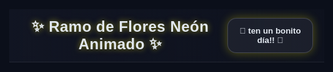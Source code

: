<!DOCTYPE html>
<html lang="es">
<head>
  <meta charset="utf-8" />
  <meta name="viewport" content="width=device-width, initial-scale=1" />
  <title>Espero esto mejore tu día</title>
  <style>
    html, body { 
      height: 100%; 
      margin: 0; 
      background: #0b0f1a; 
      font-family: 'Arial Rounded MT Bold', 'Arial', sans-serif; 
      overflow: hidden;
    }
    .wrap { 
      display:flex; 
      flex-direction:column; 
      height:100%; 
    }
    header { 
      color:#e2e8f0; 
      padding:14px 18px; 
      display:flex; 
      gap:12px; 
      align-items:center; 
      justify-content:space-between; 
      backdrop-filter: blur(6px); 
      background: linear-gradient(90deg, rgba(20,24,38,.75), rgba(20,24,38,.35)); 
      border-bottom: 1px solid rgba(255,255,255,.08); 
      z-index: 10;
    }
    header h1 { 
      font-size: 24px; 
      margin: 0; 
      font-weight: 800; 
      letter-spacing:.5px; 
      text-shadow: 0 0 10px rgba(255, 242, 0, 0.5);
    }
    header .controls { 
      display:flex; 
      gap:8px; 
      align-items:center; 
    }
    button { 
      appearance:none; 
      border:1px solid rgba(255,255,255,.18); 
      background:rgba(255,255,255,.06); 
      color:#e2e8f0; 
      padding:12px 18px; 
      border-radius:14px; 
      cursor:pointer; 
      font-weight:600; 
      transition: all 0.3s ease;
      box-shadow: 0 0 15px rgba(255, 242, 0, 0.3);
    }
    button:hover { 
      background:rgba(255,255,255,.12); 
      box-shadow: 0 0 20px rgba(255, 106, 0, 0.5);
      transform: translateY(-2px);
    }
    canvas { 
      display:block; 
      width:100%; 
      height:100%; 
      cursor: pointer;
    }
    .message {
      position: absolute;
      top: 50%;
      left: 50%;
      transform: translate(-50%, -50%);
      color: white;
      font-size: 28px;
      text-align: center;
      opacity: 0;
      transition: opacity 1s ease;
      text-shadow: 0 0 10px #ff00a8;
      pointer-events: none;
      z-index: 5;
    }
    .message.visible {
      opacity: 1;
    }
    .progress-container {
      position: absolute;
      bottom: 20px;
      left: 50%;
      transform: translateX(-50%);
      width: 300px;
      height: 10px;
      background: rgba(255, 255, 255, 0.1);
      border-radius: 5px;
      overflow: hidden;
      display: none;
    }
    .progress-bar {
      height: 100%;
      width: 0%;
      background: linear-gradient(90deg, #FF00A8, #FF6A00, #FFF200);
      border-radius: 5px;
      transition: width 0.3s ease;
    }
  </style>
</head>
<body>
  <div class="wrap">
    <header>
      <h1>✨ Ramo de Flores Neón Animado ✨</h1>
      <div class="controls">
        <button id="btn-ramo">🌻 ten un bonito día!! 🌻</button>
      </div>
    </header>
    <canvas id="lienzo"></canvas>
    <div class="message" id="message">¡Que tengas un día maravilloso!</div>
    <div class="progress-container" id="progress-container">
      <div class="progress-bar" id="progress-bar"></div>
    </div>
  </div>

  <script>
    // Colores neón para las flores
    const NEON_COLORS = [
      "#FFF200",  // Amarillo neón
      "#FF6A00",  // Naranja neón
      "#FF00A8",  // Rosa neón
    ];

    // Referencias a elementos del DOM
    const canvas = document.getElementById("lienzo");
    const ctx = canvas.getContext("2d");
    const message = document.getElementById("message");
    const btnRamo = document.getElementById("btn-ramo");
    const progressContainer = document.getElementById("progress-container");
    const progressBar = document.getElementById("progress-bar");

    // Variables de control de animación
    let animationId = null;
    let isAnimating = false;
    let currentStep = 0;
    let animationElements = [];
    let animationSpeed = 2; // Velocidad de animación (mayor = más lento)

    // Ajustar tamaño del canvas
    function ajustarTamano() {
      canvas.width = window.innerWidth;
      canvas.height = window.innerHeight - document.querySelector("header").offsetHeight;
    }

    // Dibujar fondo con efecto de espacio
    function fondoSutil() {
      const w = canvas.width;
      const h = canvas.height;
      
      // Crear gradiente radial para el fondo
      const grad = ctx.createRadialGradient(
        w * 0.5, h * 0.5, 0,
        w * 0.5, h * 0.5, Math.max(w, h) * 0.8
      );
      grad.addColorStop(0, "#0b0f1a");
      grad.addColorStop(0.7, "#070a14");
      grad.addColorStop(1, "#050710");
      
      ctx.fillStyle = grad;
      ctx.fillRect(0, 0, w, h);
      
      // Añadir estrellas tenues
      ctx.fillStyle = "rgba(255, 255, 255, 0.15)";
      for (let i = 0; i < 100; i++) {
        const x = Math.random() * w;
        const y = Math.random() * h;
        const size = Math.random() * 1.5;
        ctx.beginPath();
        ctx.arc(x, y, size, 0, Math.PI * 2);
        ctx.fill();
      }
    }

    // Dibujar un pétalo
    function dibujarPetalo(cx, cy, rIn, rOut, ang) {
      ctx.beginPath();
      const x1 = cx + rIn * Math.cos(ang);
      const y1 = cy + rIn * Math.sin(ang);
      const x2 = cx + rOut * Math.cos(ang);
      const y2 = cy + rOut * Math.sin(ang);
      
      const ctrl1x = cx + (rOut * 0.55) * Math.cos(ang - 0.6);
      const ctrl1y = cy + (rOut * 0.55) * Math.sin(ang - 0.6);
      const ctrl2x = cx + (rOut * 0.55) * Math.cos(ang + 0.6);
      const ctrl2y = cy + (rOut * 0.55) * Math.sin(ang + 0.6);

      ctx.moveTo(x1, y1);
      ctx.quadraticCurveTo(ctrl1x, ctrl1y, x2, y2);
      ctx.quadraticCurveTo(ctrl2x, ctrl2y, x1, y1);
      ctx.closePath();
    }

    // Dibujar una flor completa (con animación paso a paso)
    function dibujarFlor(cx, cy, baseR, petalos = 8, color = "#FF00A8", progress = 1) {
      ctx.save();
      ctx.globalCompositeOperation = "lighter";
      
      // Calcular progreso para animación
      const petalosCompletos = Math.floor(petalos * progress);
      const progresoPetaloActual = (petalos * progress) - petalosCompletos;
      
      // Efecto de brillo exterior
      ctx.shadowColor = color;
      ctx.shadowBlur = 35;
      
      // Dibujar pétalos con relleno (animados)
      for (let i = 0; i < petalosCompletos; i++) {
        const ang = (i / petalos) * Math.PI * 2;
        const rIn = baseR * 0.25;
        const rOut = baseR * (0.9 + Math.random() * 0.25);
        dibujarPetalo(cx, cy, rIn, rOut, ang);
        ctx.fillStyle = color + "CC";
        ctx.fill();
      }
      
      // Dibujar el pétalo actual en progreso
      if (progresoPetaloActual > 0) {
        const i = petalosCompletos;
        const ang = (i / petalos) * Math.PI * 2;
        const rIn = baseR * 0.25;
        const rOut = baseR * (0.9 + Math.random() * 0.25);
        
        // Dibujar pétalo parcialmente
        ctx.globalAlpha = progresoPetaloActual;
        dibujarPetalo(cx, cy, rIn, rOut, ang);
        ctx.fillStyle = color + "CC";
        ctx.fill();
        ctx.globalAlpha = 1;
      }

      // Dibujar contornos de pétalos (solo si la flor está completa)
      if (progress >= 1) {
        ctx.shadowBlur = 25;
        ctx.lineWidth = Math.max(2, baseR * 0.08);
        ctx.strokeStyle = color;
        for (let i = 0; i < petalos; i++) {
          const ang = (i / petalos) * Math.PI * 2;
          const rIn = baseR * 0.25;
          const rOut = baseR * (0.9 + Math.random() * 0.25);
          dibujarPetalo(cx, cy, rIn, rOut, ang);
          ctx.stroke();
        }

        // Centro de la flor con efecto de brillo
        ctx.shadowBlur = 45;
        const grad = ctx.createRadialGradient(
          cx, cy, baseR * 0.05,
          cx, cy, baseR * 0.45
        );
        grad.addColorStop(0, "#FFFFFF");
        grad.addColorStop(0.7, color);
        grad.addColorStop(1, color + "00");
        
        ctx.fillStyle = grad;
        ctx.beginPath();
        ctx.arc(cx, cy, baseR * 0.38, 0, Math.PI * 2);
        ctx.fill();
        
        // Detalles en el centro
        ctx.shadowBlur = 15;
        ctx.fillStyle = "#000000";
        for (let i = 0; i < 6; i++) {
          const dotX = cx + (baseR * 0.2) * Math.cos(i * Math.PI / 3);
          const dotY = cy + (baseR * 0.2) * Math.sin(i * Math.PI / 3);
          ctx.beginPath();
          ctx.arc(dotX, dotY, baseR * 0.05, 0, Math.PI * 2);
          ctx.fill();
        }
      }
      
      ctx.restore();
    }

    // Dibujar tallo (con animación)
    function dibujarTallo(x1, y1, x2, y2, progress = 1) {
      ctx.save();
      ctx.beginPath();
      ctx.moveTo(x1, y1);
      
      // Crear una curva natural para el tallo
      const cpx = (x1 + x2) / 2 + (Math.random() - 0.5) * 40;
      const cpy = (y1 + y2) / 2 + (Math.random() - 0.5) * 40;
      
      // Calcular punto intermedio para animación
      const currentX = x1 + (x2 - x1) * progress;
      const currentY = y1 + (y2 - y1) * progress;
      const currentCPX = x1 + (cpx - x1) * progress;
      const currentCPY = y1 + (cpy - y1) * progress;
      
      ctx.quadraticCurveTo(currentCPX, currentCPY, currentX, currentY);
      
      ctx.lineWidth = 4;
      ctx.strokeStyle = "#00FF00";
      ctx.shadowColor = "#00FF00";
      ctx.shadowBlur = 10;
      ctx.stroke();
      ctx.restore();
    }

    // Dibujar hoja (con animación)
    function dibujarHoja(x, y, size, angle, progress = 1) {
      ctx.save();
      ctx.translate(x, y);
      ctx.rotate(angle);
      
      // Ajustar tamaño según progreso
      const currentSize = size * progress;
      
      ctx.beginPath();
      ctx.moveTo(0, 0);
      ctx.quadraticCurveTo(currentSize * 0.8, -currentSize * 0.5, currentSize, 0);
      ctx.quadraticCurveTo(currentSize * 0.8, currentSize * 0.5, 0, 0);
      
      ctx.fillStyle = "#00CC00";
      ctx.shadowColor = "#00CC00";
      ctx.shadowBlur = 15;
      ctx.globalAlpha = progress; // Transparencia según progreso
      ctx.fill();
      
      ctx.restore();
    }

    // Preparar elementos de animación
    function prepararAnimacion() {
      animationElements = [];
      const w = canvas.width;
      const h = canvas.height;
      const centroX = w * 0.5;
      const centroY = h * 0.65;
      const baseY = h * 0.85;
      
      // Crear tallos
      for (let i = 0; i < 12; i++) {
        const angle = (i / 12) * Math.PI * 2;
        const offsetX = Math.cos(angle) * 50;
        const offsetY = Math.sin(angle) * 30;
        const florX = centroX + offsetX;
        const florY = centroY + offsetY;
        
        animationElements.push({
          type: "tallo",
          x1: centroX, y1: baseY, x2: florX, y2: florY,
          progress: 0
        });
        
        // Añadir hojas a algunos tallos
        if (Math.random() > 0.5) {
          const leafX = (centroX + florX) / 2 + (Math.random() - 0.5) * 30;
          const leafY = (baseY + florY) / 2 + (Math.random() - 0.5) * 30;
          animationElements.push({
            type: "hoja",
            x: leafX, y: leafY, 
            size: 20 + Math.random() * 15, 
            angle: Math.random() * Math.PI * 2,
            progress: 0
          });
        }
      }
      
      // Crear flores exteriores
      for (let i = 0; i < 12; i++) {
        const angle = (i / 12) * Math.PI * 2;
        const distance = 90 + Math.random() * 60;
        const florX = centroX + Math.cos(angle) * distance;
        const florY = centroY + Math.sin(angle) * distance - 20;
        const r = 25 + Math.random() * 20;
        const pet = 6 + Math.floor(Math.random() * 7);
        const color = NEON_COLORS[Math.floor(Math.random() * NEON_COLORS.length)];
        
        animationElements.push({
          type: "flor",
          x: florX, y: florY, 
          size: r, 
          petals: pet, 
          color: color,
          progress: 0
        });
      }
      
      // Flor central más grande
      const colorCentral = NEON_COLORS[Math.floor(Math.random() * NEON_COLORS.length)];
      animationElements.push({
        type: "flor",
        x: centroX, y: centroY, 
        size: 70, 
        petals: 12, 
        color: colorCentral,
        progress: 0
      });
    }

    // Dibujar un frame de animación
    function dibujarFrame() {
      // Limpiar canvas y dibujar fondo
      fondoSutil();
      
      // Dibujar todos los elementos según su progreso actual
      for (const element of animationElements) {
        if (element.type === "tallo") {
          dibujarTallo(element.x1, element.y1, element.x2, element.y2, element.progress);
        } else if (element.type === "hoja") {
          dibujarHoja(element.x, element.y, element.size, element.angle, element.progress);
        } else if (element.type === "flor") {
          dibujarFlor(element.x, element.y, element.size, element.petals, element.color, element.progress);
        }
      }
      
      // Actualizar barra de progreso
      const totalProgress = animationElements.reduce((sum, el) => sum + el.progress, 0) / animationElements.length;
      progressBar.style.width = `${totalProgress * 100}%`;
      
      // Avanzar la animación
      avanzarAnimacion();
    }

    // Avanzar el estado de la animación
    function avanzarAnimacion() {
      let todasCompletas = true;
      
      for (const element of animationElements) {
        if (element.progress < 1) {
          element.progress += 0.02 / animationSpeed;
          todasCompletas = false;
        } else {
          element.progress = 1;
        }
      }
      
      if (!todasCompletas) {
        animationId = requestAnimationFrame(dibujarFrame);
      } else {
        isAnimating = false;
        progressContainer.style.display = "none";
        
        // Mostrar mensaje final
        message.classList.add("visible");
        setTimeout(() => {
          message.classList.remove("visible");
        }, 3000);
      }
    }

    // Iniciar animación
    function iniciarAnimacion() {
      if (isAnimating) return;
      
      // Detener animación previa si existe
      if (animationId) {
        cancelAnimationFrame(animationId);
      }
      
      isAnimating = true;
      currentStep = 0;
      
      // Preparar elementos de animación
      prepararAnimacion();
      
      // Mostrar barra de progreso
      progressContainer.style.display = "block";
      progressBar.style.width = "0%";
      
      // Iniciar bucle de animación
      animationId = requestAnimationFrame(dibujarFrame);
    }

    // Inicializar
    function iniciar() {
      ajustarTamano();
      fondoSutil();
    }

    // Configurar eventos
    window.addEventListener("resize", () => {
      ajustarTamano();
      if (!isAnimating) {
        fondoSutil();
      }
    });
    
    btnRamo.addEventListener("click", iniciarAnimacion);
    canvas.addEventListener("click", iniciarAnimacion);

    // Iniciar
    iniciar();
  </script>
</body>
</html>
